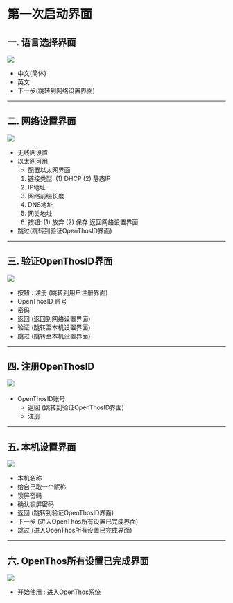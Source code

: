 # 第一次启动界面   
## 一. 语言选择界面
![](https://github.com/openthos/community-analysis/blob/master/pic/using-instractions-pic/language.jpg) 
   - 中文(简体) 
   - 英文 
   - 下一步(跳转到网络设置界面)  
   
***
## 二. 网络设置界面  
![](https://github.com/openthos/community-analysis/blob/master/pic/using-instractions-pic/wangluoshezhi.jpg) 
   - 无线网设置
   - 以太网可用
     - 配置以太网界面  
     1. 链接类型: (1) DHCP  (2) 静态IP  
     2. IP地址
     3. 网络前缀长度
     4. DNS地址
     5. 网关地址
     6. 按钮: (1) 放弃  (2) 保存  返回网络设置界面
   - 跳过(跳转到验证OpenThosID界面)  
   
***
## 三. 验证OpenThosID界面  
![](https://github.com/openthos/community-analysis/blob/master/pic/using-instractions-pic/yanzheng.jpg)
   - 按钮 : 注册 (跳转到用户注册界面)
   - OpenThosID 账号
   - 密码  
   - 返回 (返回到网络设置界面)  
   - 验证 (跳转至本机设置界面)  
   - 跳过 (跳转至本机设置界面)  
   
***
## 四. 注册OpenThosID  
![](https://github.com/openthos/community-analysis/blob/master/pic/using-instractions-pic/zhuce.jpg)    
   - OpenThosID账号  
     - 返回 (跳转到验证OpenThosID界面)  
     - 注册  
     
***
## 五. 本机设置界面  
![](https://github.com/openthos/community-analysis/blob/master/pic/using-instractions-pic/benjishezhi.jpg)  
   - 本机名称  
   - 给自己取一个昵称  
   - 锁屏密码  
   - 确认锁屏密码  
   - 返回 (跳转到验证OpenThosID界面)  
   - 下一步 (进入OpenThos所有设置已完成界面)
   - 跳过 (进入OpenThos所有设置已完成界面)  
   
***
## 六. OpenThos所有设置已完成界面
![](https://github.com/openthos/community-analysis/blob/master/pic/using-instractions-pic/start.jpg) 
   - 开始使用 : 进入OpenThos系统
